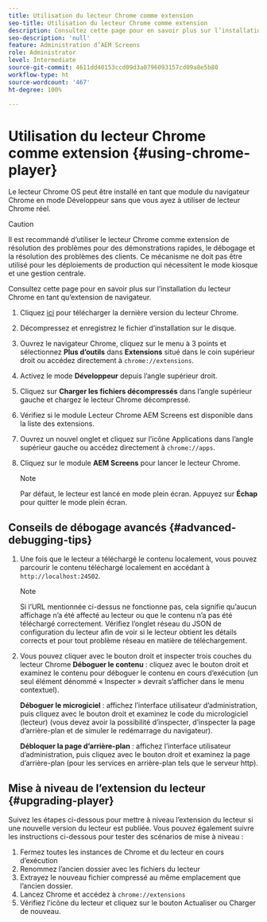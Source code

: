 ```yaml
---
title: Utilisation du lecteur Chrome comme extension
seo-title: Utilisation du lecteur Chrome comme extension
description: Consultez cette page pour en savoir plus sur l’installation du lecteur Chrome en tant qu’extension de navigateur.
seo-description: 'null'
feature: Administration d’AEM Screens
role: Administrator
level: Intermediate
source-git-commit: 4611dd40153ccd09d3a0796093157cd09a8e5b80
workflow-type: ht
source-wordcount: '467'
ht-degree: 100%

---
```



# Utilisation du lecteur Chrome comme extension {#using-chrome-player}

Le lecteur Chrome OS peut être installé en tant que module du navigateur Chrome en mode Développeur sans que vous ayez à utiliser de lecteur Chrome réel.

>[!CAUTION]
>
> Il est recommandé d’utiliser le lecteur Chrome comme extension de résolution des problèmes pour des démonstrations rapides, le débogage et la résolution des problèmes des clients. Ce mécanisme ne doit pas être utilisé pour les déploiements de production qui nécessitent le mode kiosque et une gestion centrale.

Consultez cette page pour en savoir plus sur l’installation du lecteur Chrome en tant qu’extension de navigateur.

1. Cliquez [ici](https://download.macromedia.com/screens/) pour télécharger la dernière version du lecteur Chrome.

1. Décompressez et enregistrez le fichier d’installation sur le disque.

1. Ouvrez le navigateur Chrome, cliquez sur le menu à 3 points et sélectionnez **Plus d’outils** dans **Extensions** situé dans le coin supérieur droit ou accédez directement à `chrome://extensions`.

1. Activez le mode **Développeur** depuis l’angle supérieur droit.

1. Cliquez sur **Charger les fichiers décompressés** dans l’angle supérieur gauche et chargez le lecteur Chrome décompressé.

1. Vérifiez si le module Lecteur Chrome AEM Screens est disponible dans la liste des extensions.

1. Ouvrez un nouvel onglet et cliquez sur l’icône Applications dans l’angle supérieur gauche ou accédez directement à `chrome://apps`.

1. Cliquez sur le module **AEM Screens** pour lancer le lecteur Chrome.
   >[!NOTE]
   >
   > Par défaut, le lecteur est lancé en mode plein écran. Appuyez sur **Échap** pour quitter le mode plein écran.


## Conseils de débogage avancés {#advanced-debugging-tips}

1. Une fois que le lecteur a téléchargé le contenu localement, vous pouvez parcourir le contenu téléchargé localement en accédant à `http://localhost:24502`.

   >[!NOTE]
   >
   > Si l’URL mentionnée ci-dessus ne fonctionne pas, cela signifie qu’aucun affichage n’a été affecté au lecteur ou que le contenu n’a pas été téléchargé correctement. Vérifiez l’onglet réseau du JSON de configuration du lecteur afin de voir si le lecteur obtient les détails corrects et pour tout problème réseau en matière de téléchargement.

1. Vous pouvez cliquer avec le bouton droit et inspecter trois couches du lecteur Chrome
   **Déboguer le contenu** : cliquez avec le bouton droit et examinez le contenu pour déboguer le contenu en cours d’exécution (un seul élément dénommé « Inspecter » devrait s’afficher dans le menu contextuel).

   **Déboguer le microgiciel** : affichez l’interface utilisateur d’administration, puis cliquez avec le bouton droit et examinez le code du micrologiciel (lecteur) (vous devez avoir la possibilité d’inspecter, d’inspecter la page d’arrière-plan et de simuler le redémarrage du navigateur).

   **Débloquer la page d’arrière-plan** : affichez l’interface utilisateur d’administration, puis cliquez avec le bouton droit et examinez la page d’arrière-plan (pour les services en arrière-plan tels que le serveur http).

## Mise à niveau de l’extension du lecteur {#upgrading-player}

Suivez les étapes ci-dessous pour mettre à niveau l’extension du lecteur si une nouvelle version du lecteur est publiée. Vous pouvez également suivre les instructions ci-dessous pour tester des scénarios de mise à niveau :

1. Fermez toutes les instances de Chrome et du lecteur en cours d’exécution
1. Renommez l’ancien dossier avec les fichiers du lecteur
1. Extrayez le nouveau fichier compressé au même emplacement que l’ancien dossier.
1. Lancez Chrome et accédez à `chrome://extensions`
1. Vérifiez l’icône du lecteur et cliquez sur le bouton Actualiser ou Charger de nouveau.